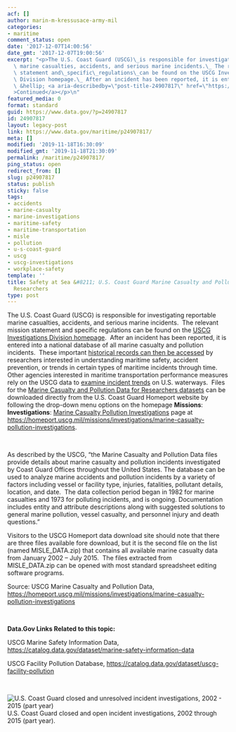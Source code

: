 ```yaml
---
acf: []
author: marin-m-kressusace-army-mil
categories:
- maritime
comment_status: open
date: '2017-12-07T14:00:56'
date_gmt: '2017-12-07T19:00:56'
excerpt: "<p>The U.S. Coast Guard (USCG)\_is responsible for investigating reportable\
  \ marine casualties, accidents, and serious marine incidents.\_ The relevant mission\
  \ statement and\_specific\_regulations\_can be found on the USCG Investigations\
  \ Division homepage.\_ After an incident has been reported, it is entered into a\
  \ &hellip; <a aria-describedby=\"post-title-24907817\" href=\"https://www.data.gov/maritime/p24907817/\"\
  >Continued</a></p>\n"
featured_media: 0
format: standard
guid: https://www.data.gov/?p=24907817
id: 24907817
layout: legacy-post
link: https://www.data.gov/maritime/p24907817/
meta: []
modified: '2019-11-18T16:30:09'
modified_gmt: '2019-11-18T21:30:09'
permalink: /maritime/p24907817/
ping_status: open
redirect_from: []
slug: p24907817
status: publish
sticky: false
tags:
- accidents
- marine-casualty
- marine-investigations
- maritime-safety
- maritime-transportation
- misle
- pollution
- u-s-coast-guard
- uscg
- uscg-investigations
- workplace-safety
template: ''
title: Safety at Sea &#8211; U.S. Coast Guard Marine Casualty and Pollution Data for
  Researchers
type: post
---
```

The U.S. Coast Guard (USCG) is responsible for investigating reportable marine casualties, accidents, and serious marine incidents.  The relevant mission statement and specific regulations can be found on the [USCG Investigations Division homepage](https://homeport.uscg.mil/Lists/Content/DispForm.aspx?ID=2602).  After an incident has been reported, it is entered into a national database of all marine casualty and pollution incidents.  These important [historical records can then be accessed](https://homeport.uscg.mil/missions/investigations/marine-casualty-pollution-investigations) by researchers interested in understanding maritime safety, accident prevention, or trends in certain types of maritime incidents through time.  Other agencies interested in maritime transportation performance measures rely on the USCG data to [examine incident trends](http://navigation.usace.army.mil/MTS/Performance/Safety) on U.S. waterways.  Files for the [Marine Casualty and Pollution Data for Researchers datasets](https://homeport.uscg.mil/Lists/Content/DispForm.aspx?&ID=211&Source=https://homeport.uscg.mil/missions/investigations/marine-casualty-pollution-investigations) can be downloaded directly from the U.S. Coast Guard Homeport website by following the drop-down menu options on the homepage **Missions**: **Investigations**: [Marine Casualty Pollution Investigations](https://homeport.uscg.mil/missions/investigations/marine-casualty-pollution-investigations) page at https://homeport.uscg.mil/missions/investigations/marine-casualty-pollution-investigations.


 


As described by the USCG, “the Marine Casualty and Pollution Data files provide details about marine casualty and pollution incidents investigated by Coast Guard Offices throughout the United States. The database can be used to analyze marine accidents and pollution incidents by a variety of factors including vessel or facility type, injuries, fatalities, pollutant details, location, and date.  The data collection period began in 1982 for marine casualties and 1973 for polluting incidents, and is ongoing. Documentation includes entity and attribute descriptions along with suggested solutions to general marine pollution, vessel casualty, and personnel injury and death questions.”


Visitors to the USCG Homeport data download site should note that there are three files available fore download, but it is the second file on the list (named MISLE\_DATA.zip) that contains all available marine casualty data from January 2002 – July 2015.  The files extracted from MISLE\_DATA.zip can be opened with most standard spreadsheet editing software programs.


Source: USCG Marine Casualty and Pollution Data, https://homeport.uscg.mil/missions/investigations/marine-casualty-pollution-investigations


 


**Data.Gov Links Related to this topic:**


USCG Marine Safety Information Data, https://catalog.data.gov/dataset/marine-safety-information-data


USCG Facility Pollution Database, https://catalog.data.gov/dataset/uscg-facility-pollution


 


![U.S. Coast Guard closed and unresolved incident investigations, 2002 - 2015 (part year)](https://bsp-ocsit-prod-east-appdata.s3.us-east-1.amazonaws.com/datagov/wordpress/2017/11/USCG-incidents-investigations.jpg)U.S. Coast Guard closed and open incident investigations, 2002 through 2015 (part year).
 


 


